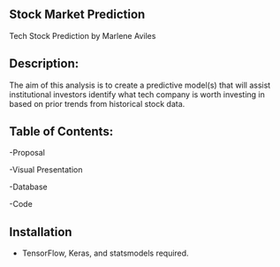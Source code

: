 ## Stock Market Prediction 

Tech Stock Prediction 
by
Marlene Aviles

## Description:
The aim of this analysis is to create a predictive model(s) that will assist institutional investors identify what tech company is worth investing in based on prior trends from historical stock data. 

## Table of Contents:
-Proposal

-Visual Presentation

-Database

-Code 

## Installation
- TensorFlow, Keras, and statsmodels required. 
